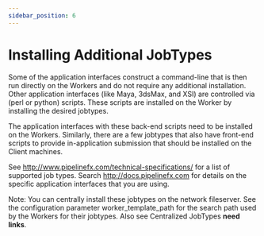 ```yaml
---
sidebar_position: 6
---
```


# Installing Additional JobTypes

Some of the application interfaces construct a command-line that is then run directly on the Workers and do not require any additional installation. Other application interfaces (like Maya, 3dsMax, and XSI) are controlled via (perl or python) scripts. These scripts are installed on the Worker by installing the desired jobtypes.  

The application interfaces with these back-end scripts need to be installed on the Workers. Similarly, there are a few jobtypes that also have front-end scripts to provide in-application submission that should be installed on the Client machines. 

See http://www.pipelinefx.com/technical-specifications/ for a list of supported job types. Search http://docs.pipelinefx.com for details on the specific application interfaces that you are using.

Note: You can centrally install these jobtypes on the network fileserver. See the configuration parameter worker_template_path for the search path used by the Workers for their jobtypes. Also see Centralized JobTypes **need links**.
